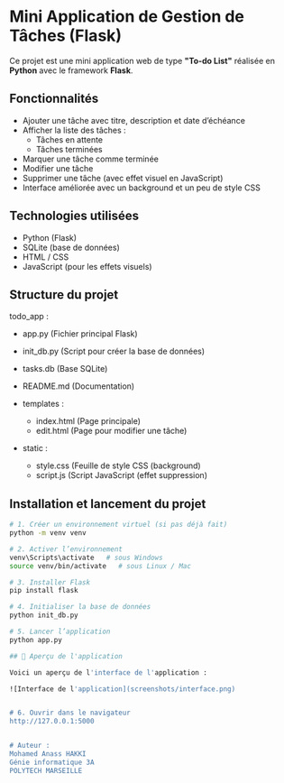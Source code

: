 # Mini Application de Gestion de Tâches (Flask)

Ce projet est une mini application web de type **"To-do List"** réalisée en **Python** avec le framework **Flask**.

## Fonctionnalités
- Ajouter une tâche avec titre, description et date d’échéance
- Afficher la liste des tâches :
  - Tâches en attente
  - Tâches terminées
- Marquer une tâche comme terminée
- Modifier une tâche
- Supprimer une tâche (avec effet visuel en JavaScript)
- Interface améliorée avec un background et un peu de style CSS

## Technologies utilisées
- Python (Flask)
- SQLite (base de données)
- HTML / CSS
- JavaScript (pour les effets visuels)

## Structure du projet

todo_app :
   - app.py  (Fichier principal Flask)
   - init_db.py  (Script pour créer la base de données)
   - tasks.db  (Base SQLite)
   - README.md  (Documentation)

  - templates :
    - index.html  (Page principale)
    - edit.html  (Page pour modifier une tâche)

  - static :
     - style.css  (Feuille de style CSS (background)
     - script.js  (Script JavaScript (effet suppression)

## Installation et lancement du projet

```bash
# 1. Créer un environnement virtuel (si pas déjà fait)
python -m venv venv

# 2. Activer l’environnement
venv\Scripts\activate   # sous Windows
source venv/bin/activate   # sous Linux / Mac

# 3. Installer Flask
pip install flask

# 4. Initialiser la base de données
python init_db.py

# 5. Lancer l’application
python app.py

## 📸 Aperçu de l'application

Voici un aperçu de l'interface de l'application :

![Interface de l'application](screenshots/interface.png)


# 6. Ouvrir dans le navigateur
http://127.0.0.1:5000


# Auteur :
Mohamed Anass HAKKI
Génie informatique 3A
POLYTECH MARSEILLE

